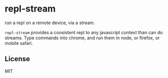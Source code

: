 # repl-stream

run a repl on a remote device, via a stream.

`repl-stream` provides a consistent repl to any javascript
context than can do streams. Type commands into chrome,
and run them in node, or firefox, or mobile safari.

## License

MIT
